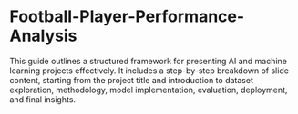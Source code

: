 # Football-Player-Performance-Analysis
This guide outlines a structured framework for presenting AI and machine learning projects effectively. It includes a step-by-step breakdown of slide content, starting from the project title and introduction to dataset exploration, methodology, model implementation, evaluation, deployment, and final insights.
